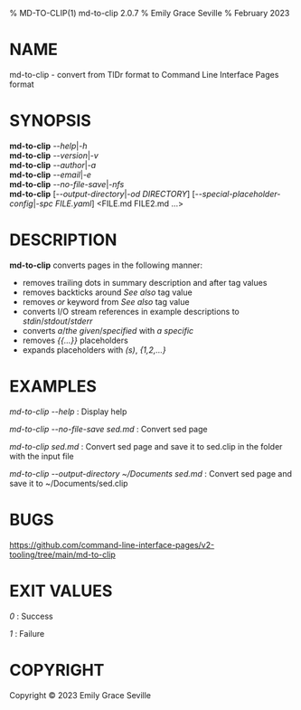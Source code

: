 % MD-TO-CLIP(1) md-to-clip 2.0.7
% Emily Grace Seville
% February 2023

# NAME

md-to-clip - convert from TlDr format to Command Line Interface Pages format

# SYNOPSIS

**md-to-clip** *--help*|*-h*\
**md-to-clip** *--version*|*-v*\
**md-to-clip** *--author*|*-a*\
**md-to-clip** *--email*|*-e*\
**md-to-clip** *--no-file-save*|*-nfs*\
**md-to-clip** [*--output-directory*|*-od* *DIRECTORY*] [*--special-placeholder-config*|*-spc* *FILE.yaml*] <FILE.md FILE2.md ...>

# DESCRIPTION

**md-to-clip** converts pages in the following manner:

- removes trailing dots in summary description and after tag values
- removes backticks around *See also* tag value
- removes *or* keyword from *See also* tag value
- converts I/O stream references in example descriptions to *stdin*/*stdout*/*stderr*
- converts *a*/*the* *given*/*specified* with *a specific*
- removes *{{...}}* placeholders
- expands placeholders with *(s)*, *{1,2,...}*

# EXAMPLES

*md-to-clip --help*
: Display help

*md-to-clip --no-file-save sed.md*
: Convert sed page

*md-to-clip sed.md*
: Convert sed page and save it to sed.clip in the folder with the input file

*md-to-clip --output-directory ~/Documents sed.md*
: Convert sed page and save it to ~/Documents/sed.clip

# BUGS

https://github.com/command-line-interface-pages/v2-tooling/tree/main/md-to-clip

# EXIT VALUES

*0*
: Success

*1*
: Failure

# COPYRIGHT
Copyright ©️ 2023 Emily Grace Seville
